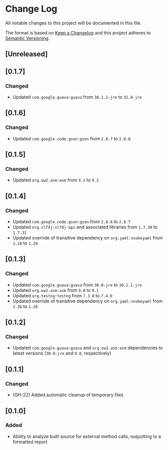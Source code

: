# Change Log
All notable changes to this project will be documented in this file.

The format is based on [Keep a Changelog](http://keepachangelog.com/)
and this project adheres to [Semantic Versioning](http://semver.org/).

## [Unreleased]

## [0.1.7]
### Changed
- Updated `com.google.guava:guava` from `30.1.1-jre` to `31.0-jre`

## [0.1.6]
### Changed
- Updated `com.google.code.gson:gson` from `2.8.7` to `2.8.8`

## [0.1.5]
### Changed
- Updated `org.ow2.asm:asm` from `9.1` to `9.2`

## [0.1.4]
### Changed
- Updated `com.google.code.gson:gson` from `2.8.6` to `2.8.7`
- Updated `org.slf4j:slf4j-api` and associated libraries from `1.7.30` to `1.7.31`
- Updated override of transitive dependency on `org.yaml:snakeyaml` from `1.28` to `1.29`

## [0.1.3]
### Changed
- Updated `com.google.guava:guava` from `30.0-jre` to `30.1.1-jre`
- Updated `org.ow2.asm:asm` from `9.0` to `9.1`
- Updated `org.testng:testng` from `7.3.0` to `7.4.0`
- Updated override of transitive dependency on `org.yaml:snakeyaml` from `1.26` to `1.28`

## [0.1.2]
### Changed
- Updated `com.google.guava:guava` and `org.ow2.asm:asm` dependencies to latest versions (`30.0-jre` and `9.0`, respectively)

## [0.1.1]
### Changed
- (GH-22) Added automatic cleanup of temporary files

## [0.1.0]
### Added
- Ability to analyze built source for external method calls, outputting to a formatted report
